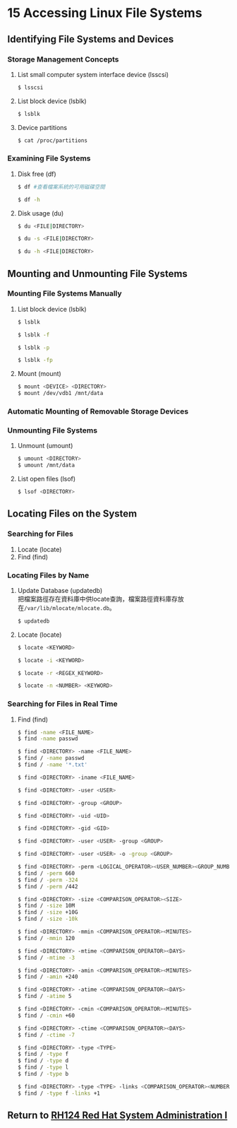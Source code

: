 # 15 Accessing Linux File Systems
## Identifying File Systems and Devices
### Storage Management Concepts
1. List small computer system interface device (lsscsi)
    ```bash
    $ lsscsi
    ```
2. List block device (lsblk)
    ```bash
    $ lsblk
    ```
3. Device partitions
    ```bash
    $ cat /proc/partitions
    ```
### Examining File Systems
1. Disk free (df)
    ```bash
    $ df #查看檔案系統的可用磁碟空間
    ```
    ```bash
    $ df -h
    ```
2. Disk usage (du)
    ```bash
    $ du <FILE|DIRECTORY>
    ```
    ```bash
    $ du -s <FILE|DIRECTORY>
    ```
    ```bash
    $ du -h <FILE|DIRECTORY>
    ```
## Mounting and Unmounting File Systems
### Mounting File Systems Manually
1. List block device (lsblk)
    ```bash
    $ lsblk
    ```
    ```bash
    $ lsblk -f
    ```
    ```bash
    $ lsblk -p
    ```
    ```bash
    $ lsblk -fp
    ```
2. Mount (mount)
    ```bash
    $ mount <DEVICE> <DIRECTORY>
    $ mount /dev/vdb1 /mnt/data
    ```
### Automatic Mounting of Removable Storage Devices
### Unmounting File Systems
1. Unmount (umount)
    ```bash
    $ umount <DIRECTORY>
    $ umount /mnt/data
    ```
2. List open files (lsof)
    ```bash
    $ lsof <DIRECTORY>
    ```
## Locating Files on the System
### Searching for Files
1. Locate (locate)
2. Find (find)
### Locating Files by Name
1. Update Database (updatedb)  
    把檔案路徑存在資料庫中供locate查詢，檔案路徑資料庫存放在`/var/lib/mlocate/mlocate.db`。
    ```bash
    $ updatedb
    ```
2. Locate (locate)
    ```bash
    $ locate <KEYWORD>
    ```
    ```bash
    $ locate -i <KEYWORD>
    ```
    ```bash
    $ locate -r <REGEX_KEYWORD>
    ```
    ```bash
    $ locate -n <NUMBER> <KEYWORD>
    ```
### Searching for Files in Real Time
1. Find (find)
    ```bash
    $ find -name <FILE_NAME>
    $ find -name passwd
    ```
    ```bash
    $ find <DIRECTORY> -name <FILE_NAME>
    $ find / -name passwd
    $ find / -name '*.txt'
    ```
    ```bash
    $ find <DIRECTORY> -iname <FILE_NAME>
    ```
    ```bash
    $ find <DIRECTORY> -user <USER>
    ```
    ```bash
    $ find <DIRECTORY> -group <GROUP>
    ```
    ```bash
    $ find <DIRECTORY> -uid <UID>
    ```
    ```bash
    $ find <DIRECTORY> -gid <GID>
    ```
    ```bash
    $ find <DIRECTORY> -user <USER> -group <GROUP>
    ```
    ```bash
    $ find <DIRECTORY> -user <USER> -o -group <GROUP>
    ```
    ```bash
    $ find <DIRECTORY> -perm <LOGICAL_OPERATOR><USER_NUMBER><GROUP_NUMBER><OTHER_NUMBER>
    $ find / -perm 660
    $ find / -perm -324
    $ find / -perm /442
    ```
    ```bash
    $ find <DIRECTORY> -size <COMPARISON_OPERATOR><SIZE>
    $ find / -size 10M
    $ find / -size +10G
    $ find / -size -10k
    ```
    ```bash
    $ find <DIRECTORY> -mmin <COMPARISON_OPERATOR><MINUTES>
    $ find / -mmin 120
    ```
    ```bash
    $ find <DIRECTORY> -mtime <COMPARISON_OPERATOR><DAYS>
    $ find / -mtime -3
    ```
    ```bash
    $ find <DIRECTORY> -amin <COMPARISON_OPERATOR><MINUTES>
    $ find / -amin +240
    ```
    ```bash
    $ find <DIRECTORY> -atime <COMPARISON_OPERATOR><DAYS>
    $ find / -atime 5
    ```
    ```bash
    $ find <DIRECTORY> -cmin <COMPARISON_OPERATOR><MINUTES>
    $ find / -cmin +60
    ```
    ```bash
    $ find <DIRECTORY> -ctime <COMPARISON_OPERATOR><DAYS>
    $ find / -ctime -7
    ```
    ```bash
    $ find <DIRECTORY> -type <TYPE>
    $ find / -type f
    $ find / -type d
    $ find / -type l
    $ find / -type b
    ```
    ```bash
    $ find <DIRECTORY> -type <TYPE> -links <COMPARISON_OPERATOR><NUMBER>
    $ find / -type f -links +1
    ```
## Return to [RH124 Red Hat System Administration I](/rh124_red_hat_system_administration_i/README.md)
